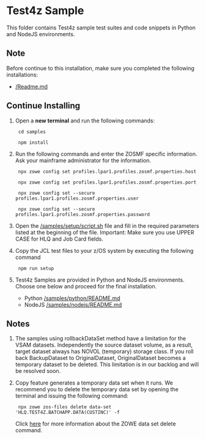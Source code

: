 # Test4z Sample

This folder contains Test4z sample test suites and code snippets in Python and NodeJS environments.

## Note
Before continue to this installation, make sure you completed the following installations:
* [/Readme.md](/README.md)

## Continue Installing

1. Open a **new terminal** and run the following commands:
    
        cd samples
    
        npm install
    
2. Run the following commands and enter the ZOSMF specific information. Ask your mainframe administrator for the information.
    
        npx zowe config set profiles.lpar1.profiles.zosmf.properties.host
    
        npx zowe config set profiles.lpar1.profiles.zosmf.properties.port
    
        npx zowe config set --secure profiles.lpar1.profiles.zosmf.properties.user
    
        npx zowe config set --secure profiles.lpar1.profiles.zosmf.properties.password
            
3. Open the [/samples/setup/script.sh](/samples/setup/script.sh)  file and fill in the required parameters listed at the beginning of the file. Important: Make sure you use UPPER CASE for HLQ and Job Card fields.
                                                                 
4. Copy the JCL test files to your z/OS system by executing the following command 

        npm run setup
    
5. Test4z Samples are provided in Python and NodeJS environments. Choose one below and proceed for the final installation.

    * Python [/samples/python/README.md](/samples/python/README.md) 
    * NodeJS [/samples/nodejs/README.md](/samples/nodejs/README.md)


## Notes

1. The samples using rollbackDataSet method have a limitation for the VSAM datasets. 
 Independently the source dataset volume, as a result, target dataset always has NOVOL 
 (temporary) storage class. If you roll back BackupDataset to OriginalDataset, OriginalDataset 
 becomes a temporary dataset to be deleted. This limitation is in our backlog and will be resolved soon.
 
2. Copy feature generates a temporary data set when it runs.
We recommend you to delete the temporary data set by opening the terminal and issuing the following command:

        npx zowe zos-files delete data-set 'HLQ.TEST4Z.BATCHAPP.DATA(CUSTINC)' -f

    Click [here](https://docs.zowe.org/stable/web_help/docs/zowe_zos-files_delete_data-set.html)
    for more information about the ZOWE data set delete command.
